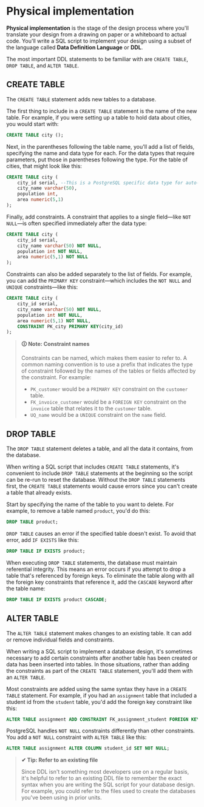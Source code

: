 # Physical implementation

**Physical implementation** is the stage of the design process where you'll translate your design from a drawing on paper or a whiteboard to actual code. You'll write a SQL script to implement your design using a subset of the language called **Data Definition Language** or **DDL**.

The most important DDL statements to be familiar with are `CREATE TABLE`, `DROP TABLE`, and `ALTER TABLE`.

## CREATE TABLE

The `CREATE TABLE` statement adds new tables to a database.

The first thing to include in a `CREATE TABLE` statement is the name of the new table. For example, if you were setting up a table to hold data about cities, you would start with:

```sql
CREATE TABLE city ();
```

Next, in the parentheses following the table name, you'll add a list of fields, specifying the name and data type for each. For the data types that require parameters, put those in parentheses following the type. For the table of cities, that might look like this:

```sql
CREATE TABLE city (
    city_id serial, --This is a PostgreSQL specific data type for auto-incrementing ints
    city_name varchar(50),
    population int,
    area numeric(5,1)
);
```

Finally, add constraints. A constraint that applies to a single field—like `NOT NULL`—is often specified immediately after the data type:

```sql
CREATE TABLE city (
    city_id serial,
    city_name varchar(50) NOT NULL,
    population int NOT NULL,
    area numeric(5,1) NOT NULL
);
```

Constraints can also be added separately to the list of fields. For example, you can add the `PRIMARY KEY` constraint—which includes the `NOT NULL` and `UNIQUE` constraints—like this:

```sql
CREATE TABLE city (
    city_id serial,
    city_name varchar(50) NOT NULL,
    population int NOT NULL,
    area numeric(5,1) NOT NULL,
    CONSTRAINT PK_city PRIMARY KEY(city_id)
);
```

>**🛈 Note: Constraint names**
>
>Constraints can be named, which makes them easier to refer to. A common naming convention is to use a prefix that indicates the type of constraint followed by the names of the tables or fields affected by the constraint. For example:
>
>-   `PK_customer` would be a `PRIMARY KEY` constraint on the `customer` table.
>-   `FK_invoice_customer` would be a `FOREIGN KEY` constraint on the `invoice` table that relates it to the `customer` table.
>-   `UQ_name` would be a `UNIQUE` constraint on the `name` field.

## DROP TABLE

The `DROP TABLE` statement deletes a table, and all the data it contains, from the database.

When writing a SQL script that includes `CREATE TABLE` statements, it's convenient to include `DROP TABLE` statements at the beginning so the script can be re-run to reset the database. Without the `DROP TABLE` statements first, the `CREATE TABLE` statements would cause errors since you can't create a table that already exists.

Start by specifying the name of the table to you want to delete. For example, to remove a table named `product`, you'd do this:

```sql
DROP TABLE product;
```

`DROP TABLE` causes an error if the specified table doesn't exist. To avoid that error, add `IF EXISTS` like this:

```sql
DROP TABLE IF EXISTS product;
```

When executing `DROP TABLE` statements, the database must maintain referential integrity. This means an error occurs if you attempt to drop a table that's referenced by foreign keys. To eliminate the table along with all the foreign key constraints that reference it, add the `CASCADE` keyword after the table name:

```sql
DROP TABLE IF EXISTS product CASCADE;
```

## ALTER TABLE

The `ALTER TABLE` statement makes changes to an existing table. It can add or remove individual fields and constraints.

When writing a SQL script to implement a database design, it's sometimes necessary to add certain constraints after another table has been created or data has been inserted into tables. In those situations, rather than adding the constraints as part of the `CREATE TABLE` statement, you'll add them with an `ALTER TABLE`.

Most constraints are added using the same syntax they have in a `CREATE TABLE` statement. For example, if you had an `assignment` table that included a student id from the `student` table, you'd add the foreign key constraint like this:

```sql
ALTER TABLE assignment ADD CONSTRAINT FK_assignment_student FOREIGN KEY(student_id) REFERENCES student(student_id);
```

PostgreSQL handles `NOT NULL` constraints differently than other constraints. You add a `NOT NULL` constraint with `ALTER TABLE` like this:

```sql
ALTER TABLE assignment ALTER COLUMN student_id SET NOT NULL;
```

>**✔ Tip: Refer to an existing file**
>
>Since DDL isn't something most developers use on a regular basis, it's helpful to refer to an existing DDL file to remember the exact syntax when you are writing the SQL script for your database design. For example, you could refer to the files used to create the databases you've been using in prior units.
